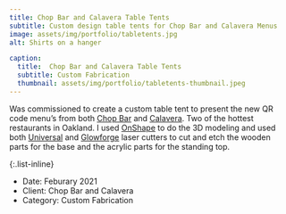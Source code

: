 ```yaml
---
title: Chop Bar and Calavera Table Tents 
subtitle: Custom design table tents for Chop Bar and Calavera Menus 
image: assets/img/portfolio/tabletents.jpg 
alt: Shirts on a hanger

caption:
  title:  Chop Bar and Calavera Table Tents
  subtitle: Custom Fabrication 
  thumbnail: assets/img/portfolio/tabletents-thumbnail.jpeg
---
```

Was commissioned to create a custom table tent to present the new QR code
menu’s from both [Chop Bar](https://www.oaklandchopbar.com/) and
[Calavera](https://calaveraoakland.com/). Two of the hottest restaurants in
Oakland. I used [OnShape](https://www.onshape.com/en/) to do the 3D modeling
and used both [Universal](https://www.ulsinc.com/) and
[Glowforge](https://glowforge.com/) laser cutters to cut and etch the wooden parts
for the base and the acrylic parts for the standing top.

{:.list-inline}
- Date: Feburary 2021
- Client: Chop Bar and Calavera
- Category: Custom Fabrication 

